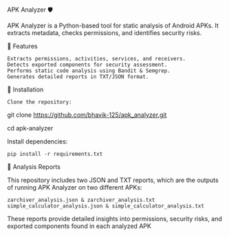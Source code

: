 APK Analyzer 🛡️

APK Analyzer is a Python-based tool for static analysis of Android APKs. It extracts metadata, checks permissions, and identifies security risks.

🚀 Features

    Extracts permissions, activities, services, and receivers.
    Detects exported components for security assessment.
    Performs static code analysis using Bandit & Semgrep.
    Generates detailed reports in TXT/JSON format.

🔧 Installation

    Clone the repository:

git clone https://github.com/bhavik-125/apk_analyzer.git

cd apk-analyzer  

Install dependencies:

    pip install -r requirements.txt  

📄 Analysis Reports

This repository includes two JSON and TXT reports, which are the outputs of running APK Analyzer on two different APKs:

    zarchiver_analysis.json & zarchiver_analysis.txt
    simple_calculator_analysis.json & simple_calculator_analysis.txt

These reports provide detailed insights into permissions, security risks, and exported components found in each analyzed APK
